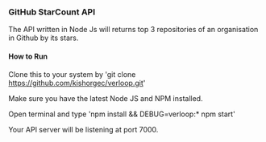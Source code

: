 ### GitHub StarCount API 

The API written in Node Js will returns top 3 repositories of an organisation in Github by its
stars.

#### How to Run

Clone this to your system by 'git clone https://github.com/kishorgec/verloop.git'

Make sure you have the latest Node JS and NPM installed.

Open terminal and type 'npm install && DEBUG=verloop:* npm start'

Your API server will be listening at port 7000.